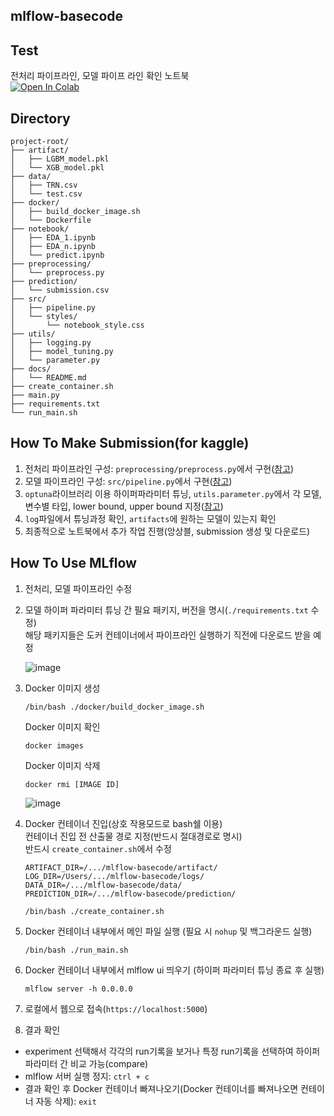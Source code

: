 ## mlflow-basecode
## Test
전처리 파이프라인, 모델 파이프 라인 확인 노트북 <br>
<a href="https://colab.research.google.com/drive/1XabJj5QJzwwxP5GLmBwJiC38PtcH-bMm" target="_parent"><img src="https://colab.research.google.com/assets/colab-badge.svg" alt="Open In Colab"/></a>

## Directory

```
project-root/
├── artifact/
│   ├── LGBM_model.pkl
│   └── XGB_model.pkl
├── data/
│   ├── TRN.csv
│   └── test.csv
├── docker/
│   ├── build_docker_image.sh
│   └── Dockerfile
├── notebook/
│   ├── EDA_1.ipynb
│   ├── EDA_n.ipynb
│   └── predict.ipynb
├── preprocessing/
│   └── preprocess.py
├── prediction/
│   └── submission.csv
├── src/
│   ├── pipeline.py
│   └── styles/
│       └── notebook_style.css
├── utils/
│   ├── logging.py
│   ├── model_tuning.py
│   └── parameter.py
├── docs/
│   └── README.md
├── create_container.sh
├── main.py
├── requirements.txt
└── run_main.sh
```

## How To Make Submission(for kaggle)
1. 전처리 파이프라인 구성: `preprocessing/preprocess.py`에서 구현([참고](https://github.com/long-practice/mlflow-basecode/blob/main/docs/How_to_construct_the_preprocessing_pipeline.md))
2. 모델 파이프라인 구성: `src/pipeline.py`에서 구현([참고](https://github.com/long-practice/mlflow-basecode/blob/main/docs/How_to_construct_the_model_pipeline.md))
3. `optuna`라이브러리 이용 하이퍼파라미터 튜닝, `utils.parameter.py`에서 각 모델, 변수별 타입, lower bound, upper bound 지정([참고](https://github.com/long-practice/mlflow-basecode/blob/main/docs/How_to_do_hyperparameter_tuning.md))
4. `log`파일에서 튜닝과정 확인, `artifacts`에 원하는 모델이 있는지 확인
5. 최종적으로 노트북에서 추가 작업 진행(앙상블, submission 생성 및 다운로드)

## How To Use MLflow
1. 전처리, 모델 파이프라인 수정
2. 모델 하이퍼 파라미터 튜닝 간 필요 패키지, 버전을 명시(`./requirements.txt` 수정)<br>
   해당 패키지들은 도커 컨테이너에서 파이프라인 실행하기 직전에 다운로드 받을 예정
   
   ![image](https://github.com/long-practice/mlflow-basecode/assets/83870423/8d52748d-37ba-4ed5-8440-455228440b1a)

3. Docker 이미지 생성
   ```
   /bin/bash ./docker/build_docker_image.sh
   ```
   Docker 이미지 확인
   ```
   docker images
   ```
   Docker 이미지 삭제
   ```
   docker rmi [IMAGE ID]
   ```

   ![image](https://github.com/long-practice/mlflow-basecode/assets/83870423/ffff3ed6-8284-4790-9ac5-69c3c833a363)

4. Docker 컨테이너 진입(상호 작용모드로 bash쉘 이용)<br>
   컨테이너 진입 전 산출물 경로 지정(반드시 절대경로로 명시)<br>
   반드시 `create_container.sh`에서 수정
   ```
   ARTIFACT_DIR=/.../mlflow-basecode/artifact/
   LOG_DIR=/Users/.../mlflow-basecode/logs/
   DATA_DIR=/.../mlflow-basecode/data/
   PREDICTION_DIR=/.../mlflow-basecode/prediction/
   ```
   ```
   /bin/bash ./create_container.sh
   ```
   
6. Docker 컨테이너 내부에서 메인 파일 실행 (필요 시 `nohup` 및 백그라운드 실행)
   ```
   /bin/bash ./run_main.sh
   ```
   
7. Docker 컨테이너 내부에서 mlflow ui 띄우기 (하이퍼 파라미터 튜닝 종료 후 실행)
   ```
   mlflow server -h 0.0.0.0
   ```
8. 로컬에서 웹으로 접속(`https://localhost:5000`)
9. 결과 확인
  - experiment 선택해서 각각의 run기록을 보거나 특정 run기록을 선택하여 하이퍼 파라미터 간 비교 가능(compare)
  - mlflow 서버 실행 정지: `ctrl + c`
  - 결과 확인 후 Docker 컨테이너 빠져나오기(Docker 컨테이너를 빠져나오면 컨테이너 자동 삭제): `exit`
